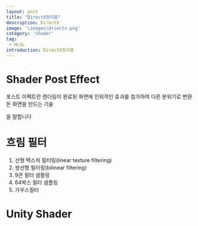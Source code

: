 ```yaml
---
layout: post
title: "DirectX정리중"
description: DirectX
image: '\images\driectx.png'
category: 'Shader'
tag:
 - HLSL
introduction: DirectX정리중
---
```




#  Shader Post Effect 

포스트 이펙트란 렌더링이 완료된 화면에 인위적인 효과를 첨가하여 다른 분위기로 변환돈 화면을 만드는 기술

을 말합니다



# 흐림 필터

1. 선형 텍스처 필터링(linear texture filtering)
2. 쌍선형 필터링(bilinear filtering)
3. 9콘 필터 샘플링
4. 64박스 필터 샘플링
5. 가우스필터

# Unity Shader

